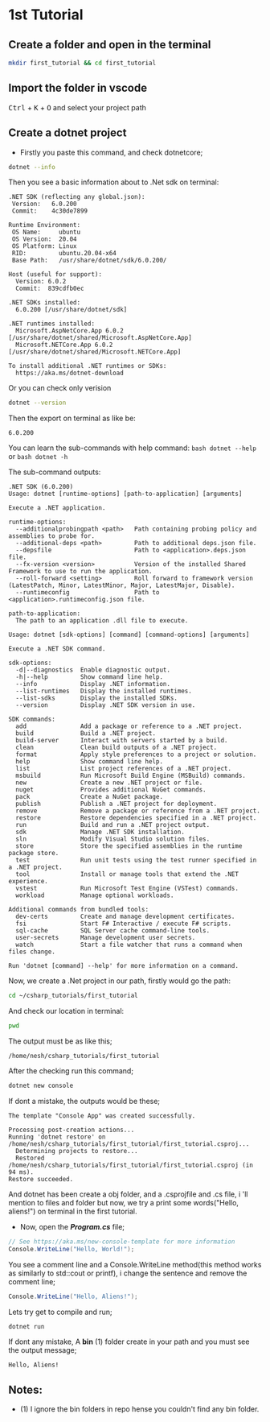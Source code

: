 # 1st Tutorial

## Create a folder and open in the terminal

```bash
mkdir first_tutorial && cd first_tutorial
```
## Import the folder in vscode
<kbd>Ctrl</kbd> + <kbd>K</kbd> + <kbd>O</kbd> and select your project path
## Create a dotnet project
- Firstly you paste this command, and check dotnetcore;
```bash
dotnet --info
```
Then you see a basic information about to .Net sdk on terminal:
```terminal
.NET SDK (reflecting any global.json):
 Version:   6.0.200
 Commit:    4c30de7899

Runtime Environment:
 OS Name:     ubuntu
 OS Version:  20.04
 OS Platform: Linux
 RID:         ubuntu.20.04-x64
 Base Path:   /usr/share/dotnet/sdk/6.0.200/

Host (useful for support):
  Version: 6.0.2
  Commit:  839cdfb0ec

.NET SDKs installed:
  6.0.200 [/usr/share/dotnet/sdk]

.NET runtimes installed:
  Microsoft.AspNetCore.App 6.0.2 [/usr/share/dotnet/shared/Microsoft.AspNetCore.App]
  Microsoft.NETCore.App 6.0.2 [/usr/share/dotnet/shared/Microsoft.NETCore.App]

To install additional .NET runtimes or SDKs:
  https://aka.ms/dotnet-download
```
Or you can check only verision
```bash
dotnet --version
```
Then the export on terminal as like be:
```terminal
6.0.200
```
You can learn the sub-commands with help command:
`bash dotnet --help` or `bash dotnet -h`

The sub-command outputs:
```terminal
.NET SDK (6.0.200)
Usage: dotnet [runtime-options] [path-to-application] [arguments]

Execute a .NET application.

runtime-options:
  --additionalprobingpath <path>   Path containing probing policy and assemblies to probe for.
  --additional-deps <path>         Path to additional deps.json file.
  --depsfile                       Path to <application>.deps.json file.
  --fx-version <version>           Version of the installed Shared Framework to use to run the application.
  --roll-forward <setting>         Roll forward to framework version  (LatestPatch, Minor, LatestMinor, Major, LatestMajor, Disable).
  --runtimeconfig                  Path to <application>.runtimeconfig.json file.

path-to-application:
  The path to an application .dll file to execute.

Usage: dotnet [sdk-options] [command] [command-options] [arguments]

Execute a .NET SDK command.

sdk-options:
  -d|--diagnostics  Enable diagnostic output.
  -h|--help         Show command line help.
  --info            Display .NET information.
  --list-runtimes   Display the installed runtimes.
  --list-sdks       Display the installed SDKs.
  --version         Display .NET SDK version in use.

SDK commands:
  add               Add a package or reference to a .NET project.
  build             Build a .NET project.
  build-server      Interact with servers started by a build.
  clean             Clean build outputs of a .NET project.
  format            Apply style preferences to a project or solution.
  help              Show command line help.
  list              List project references of a .NET project.
  msbuild           Run Microsoft Build Engine (MSBuild) commands.
  new               Create a new .NET project or file.
  nuget             Provides additional NuGet commands.
  pack              Create a NuGet package.
  publish           Publish a .NET project for deployment.
  remove            Remove a package or reference from a .NET project.
  restore           Restore dependencies specified in a .NET project.
  run               Build and run a .NET project output.
  sdk               Manage .NET SDK installation.
  sln               Modify Visual Studio solution files.
  store             Store the specified assemblies in the runtime package store.
  test              Run unit tests using the test runner specified in a .NET project.
  tool              Install or manage tools that extend the .NET experience.
  vstest            Run Microsoft Test Engine (VSTest) commands.
  workload          Manage optional workloads.

Additional commands from bundled tools:
  dev-certs         Create and manage development certificates.
  fsi               Start F# Interactive / execute F# scripts.
  sql-cache         SQL Server cache command-line tools.
  user-secrets      Manage development user secrets.
  watch             Start a file watcher that runs a command when files change.

Run 'dotnet [command] --help' for more information on a command.
```
Now, we create a .Net project in our path, firstly would go the path:
```bash
cd ~/csharp_tutorials/first_tutorial
```
And check our location in terminal:
```bash
pwd
```
The output must be as like this;
```terminal
/home/nesh/csharp_tutorials/first_tutorial
```
After the checking run this command;
```bash
dotnet new console
```
If dont a mistake, the outputs would be these;
```terminal
The template "Console App" was created successfully.

Processing post-creation actions...
Running 'dotnet restore' on /home/nesh/csharp_tutorials/first_tutorial/first_tutorial.csproj...
  Determining projects to restore...
  Restored /home/nesh/csharp_tutorials/first_tutorial/first_tutorial.csproj (in 94 ms).
Restore succeeded.
```
And dotnet has been create a obj folder, and a .csprojfile and .cs file, i 'll mention to files and folder but now, we try a print some words("Hello, aliens!") on terminal in the first tutorial.

- Now, open the **_Program.cs_** file;
```c#
// See https://aka.ms/new-console-template for more information
Console.WriteLine("Hello, World!");
```
You see a comment line and a Console.WriteLine method(this method works as similarly to std::cout or printf), i change the sentence and remove the comment line;
```c#
Console.WriteLine("Hello, Aliens!");
```
Lets try get to compile and run;
```bash
dotnet run
```
If dont any mistake, A **bin** (1) folder create in your path and you must see the output message;
```terminal
Hello, Aliens!
```

## Notes:
- (1) I ignore the bin folders in repo hense you couldn't find any bin folder.
